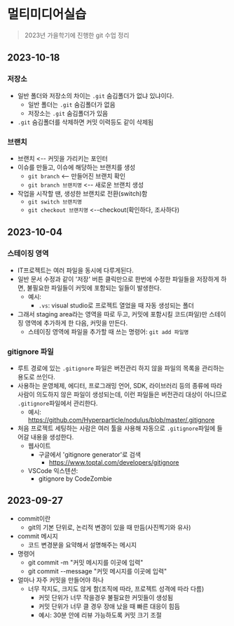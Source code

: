 # 멀티미디어실습

> 2023년 가을학기에 진행한 git 수업 정리

## 2023-10-18
### 저장소
- 일반 폴더와 저장소의 차이는 `.git` 숨김폴더가 없냐 있냐이다.
  - 일반 폴더는 `.git` 숨김폴더가 없음
  - 저장소는 `.git` 숨김폴더가 있음
- `.git` 숨김폴더를 삭제하면 커밋 이력등도 같이 삭제됨

### 브랜치
- 브랜치 <-- 커밋을 가리키는 포인터
- 이슈를 만들고, 이슈에 해당하는 브랜치를 생성
  - `git branch` <-- 만들어진 브랜치 확인 
  - `git branch 브랜치명` <-- 새로운 브랜치 생성
- 작업을 시작할 땐, 생성한 브랜치로 전환(switch)함
  - `git switch 브랜치명`
  - `git checkout 브랜치명` <--checkout(확인하다, 조사하다)


## 2023-10-04
### 스테이징 영역
- IT프로젝트는 여러 파일을 동시에 다루게된다.
- 일반 문서 수정과 같이 '저장' 버튼 클릭만으로 한번에 수정한 파일들을 저장하게 하면, 불필요한 파일들이 커밋에 포함되는 일들이 발생한다.
  - 예시:
    - `.vs`: visual studio로 프로젝트 열었을 때 자동 생성되는 폴더
- 그래서 staging area라는 영역을 따로 두고, 커밋에 포함시킬 코드(파일)만 스테이징 영역에 추가하게 한 다음, 커밋을 만든다.
  - 스테이징 영역에 파일을 추가할 때 쓰는 명령어: `git add 파일명`
### gitignore 파일
- 루트 경로에 있는 `.gitignore` 파일은 버전관리 하지 않을 파일의 목록을 관리하는 용도로 쓰인다.
- 사용하는 운영체제, 에디터, 프로그래밍 언어, SDK, 라이브러리 등의 종류에 따라 사람이 의도하지 않은 파일이 생성되는데, 이런 파일들은 버전관리 대상이 아니므로 `.gitignore`파일에서 관리한다.
  - 예시: https://github.com/Hyperparticle/nodulus/blob/master/.gitignore 
- 처음 프로젝트 세팅하는 사람은 여러 툴을 사용해 자동으로 `.gitignore`파일에 들어갈 내용을 생성한다.
  - 웹사이트
    - 구글에서 'gitignore generator'로 검색
      - https://www.toptal.com/developers/gitignore
  - VSCode 익스텐션: 
    - gitignore by CodeZombie

## 2023-09-27
- commit이란
  - git의 기본 단위로, 논리적 변경이 있을 때 만듬(사진찍기와 유사)
- commit 메시지
  - 코드 변경분을 요약해서 설명해주는 메시지
- 명령어
  - git commit -m "커밋 메시지를 이곳에 입력"
  - git commit --message "커밋 메시지를 이곳에 입력"
- 얼마나 자주 커밋을 만들어야 하나
  - 너무 작지도, 크지도 않게 함(조직에 따라, 프로젝트 성격에 따라 다름)
    - 커밋 단위가 너무 작을경우 불필요한 커밋들이 생성됨
    - 커밋 단위가 너무 클 경우 장애 났을 때 빠른 대응이 힘듬
    - 예시: 30분 안에 리뷰 가능하도록 커밋 크기 조절
